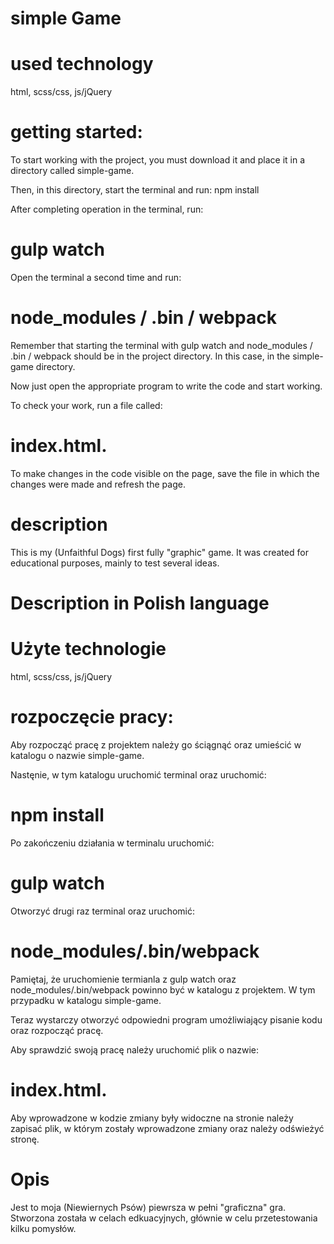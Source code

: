 # simple Game

# used technology
html, scss/css, js/jQuery

# getting started:
To start working with the project, you must download it and place it in a directory called simple-game.

Then, in this directory, start the terminal and run: npm install

After completing operation in the terminal, run: 
# gulp watch

Open the terminal a second time and run: 
# node_modules / .bin / webpack

Remember that starting the terminal with gulp watch and node_modules / .bin / webpack should be in the project directory. In this case, in the simple-game directory.

Now just open the appropriate program to write the code and start working.

To check your work, run a file called:
# index.html.

To make changes in the code visible on the page, save the file in which the changes were made and refresh the page.


# description
This is my (Unfaithful Dogs) first fully "graphic" game. It was created for educational purposes, mainly to test several ideas.



# Description in Polish language

# Użyte technologie
html, scss/css, js/jQuery

# rozpoczęcie pracy:
Aby rozpocząć pracę z projektem należy go ściągnąć oraz umieścić w katalogu o nazwie simple-game.

Nastęnie, w tym katalogu uruchomić terminal oraz uruchomić: 
# npm install

Po zakończeniu działania w terminalu uruchomić: 
# gulp watch

Otworzyć drugi raz terminal oraz uruchomić: 
# node_modules/.bin/webpack 

Pamiętaj, że uruchomienie termianla z gulp watch oraz node_modules/.bin/webpack powinno być w katalogu z projektem. W tym przypadku w katalogu simple-game.

Teraz wystarczy otworzyć odpowiedni program umożliwiający pisanie kodu oraz rozpocząć pracę.

Aby sprawdzić swoją pracę należy uruchomić plik o nazwie: 
# index.html.

Aby wprowadzone w kodzie zmiany były widoczne na stronie należy zapisać plik, w którym zostały wprowadzone zmiany oraz należy odświeżyć stronę.

# Opis
Jest to moja (Niewiernych Psów) piewrsza w pełni "graficzna" gra. Stworzona została w celach edkuacyjnych, głównie w celu przetestowania kilku pomysłów.
